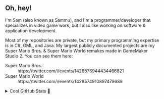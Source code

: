 ## Oh, hey!

I'm Sam (also known as Sammu), and I'm a programmer/developer that specializes in video game work, but I also like working on software & application development.

Most of my repositories are private, but my primary programming expertise is in C#, GML, and Java. My largest publicly documented projects are my Super Mario Bros. & Super Mario World remakes made in GameMaker Studio 2. You can see them here:
<dl>
  <dt>Super Mario Bros.</dt>
  <dd>https://twitter.com/i/events/1428576944434466821</dd>
  <dt>Super Mario World</dt>
  <dd>https://twitter.com/i/events/1428574910897479689</dd>
</dl>

<details>
<summary>Cool GitHub Stats 📝</summary>
  <br>
  <img src="https://github-readme-stats.vercel.app/api?username=hellosammu&bg_color=90,DE62A8,AB295D&title_color=ffffff&text_color=ffffff&layout=compact&count_private=true">
</details>
